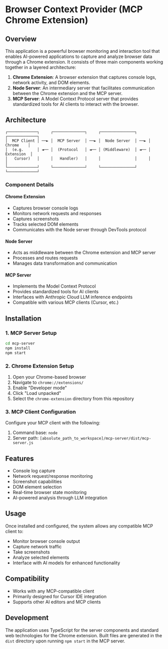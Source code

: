 # Browser Context Provider (MCP Chrome Extension)

## Overview

This application is a powerful browser monitoring and interaction tool that enables AI-powered applications to capture and analyze browser data through a Chrome extension. It consists of three main components working together in a layered architecture:

1. **Chrome Extension**: A browser extension that captures console logs, network activity, and DOM elements.
2. **Node Server**: An intermediary server that facilitates communication between the Chrome extension and the MCP server.
3. **MCP Server**: A Model Context Protocol server that provides standardized tools for AI clients to interact with the browser.

## Architecture

```
┌─────────────┐     ┌──────────────┐     ┌───────────────┐     ┌─────────────┐
│  MCP Client │ ──► │  MCP Server  │ ──► │  Node Server  │ ──► │   Chrome    │
│  (e.g.      │ ◄── │  (Protocol   │ ◄── │ (Middleware)  │ ◄── │  Extension  │
│   Cursor)   │     │   Handler)   │     │               │     │             │
└─────────────┘     └──────────────┘     └───────────────┘     └─────────────┘
```

### Component Details

#### Chrome Extension

- Captures browser console logs
- Monitors network requests and responses
- Captures screenshots
- Tracks selected DOM elements
- Communicates with the Node server through DevTools protocol

#### Node Server

- Acts as middleware between the Chrome extension and MCP server
- Processes and routes requests
- Manages data transformation and communication

#### MCP Server

- Implements the Model Context Protocol
- Provides standardized tools for AI clients
- Interfaces with Anthropic Cloud LLM inference endpoints
- Compatible with various MCP clients (Cursor, etc.)

## Installation

### 1. MCP Server Setup

```bash
cd mcp-server
npm install
npm start
```

### 2. Chrome Extension Setup

1. Open your Chrome-based browser
2. Navigate to `chrome://extensions/`
3. Enable "Developer mode"
4. Click "Load unpacked"
5. Select the `chrome-extension` directory from this repository

### 3. MCP Client Configuration

Configure your MCP client with the following:

1. Command base: `node`
2. Server path: `[absolute_path_to_workspace]/mcp-server/dist/mcp-server.js`

## Features

- Console log capture
- Network request/response monitoring
- Screenshot capabilities
- DOM element selection
- Real-time browser state monitoring
- AI-powered analysis through LLM integration

## Usage

Once installed and configured, the system allows any compatible MCP client to:

- Monitor browser console output
- Capture network traffic
- Take screenshots
- Analyze selected elements
- Interface with AI models for enhanced functionality

## Compatibility

- Works with any MCP-compatible client
- Primarily designed for Cursor IDE integration
- Supports other AI editors and MCP clients

## Development

The application uses TypeScript for the server components and standard web technologies for the Chrome extension. Built files are generated in the `dist` directory upon running `npm start` in the MCP server.
